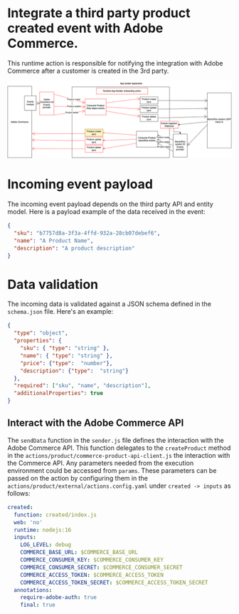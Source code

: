# Integrate a third party product created event with Adobe Commerce.
This runtime action is responsible for notifying the integration with Adobe Commerce after a customer is created in the 3rd party.

![Alt text](ExternalProductCreateSync.png "Title")

# Incoming event payload
The incoming event payload depends on the third party API and entity model.
Here is a payload example of the data received in the event:
```json
{
  "sku": "b7757d8a-3f3a-4ffd-932a-28cb07debef6",
  "name": "A Product Name",
  "description": "A product description"
}
```

# Data validation
The incoming data is validated against a JSON schema defined in the `schema.json` file.
Here's an example:
```json
{
  "type": "object",
  "properties": {
    "sku": { "type": "string" },
    "name": { "type": "string" },
    "price": {"type":  "number"},
    "description": {"type":  "string"}
  },
  "required": ["sku", "name", "description"],
  "additionalProperties": true
}
```

## Interact with the Adobe Commerce API
The `sendData` function in the `sender.js` file defines the interaction with the Adobe Commerce API.
This function delegates to the `createProduct` method in the `actions/product/commerce-product-api-client.js` the interaction with the Commerce API.
Any parameters needed from the execution environment could be accessed from `params`.
These parameters can be passed on the action by configuring them in the  `actions/product/external/actions.config.yaml` under `created -> inputs` as follows:
```yaml
created:
  function: created/index.js
  web: 'no'
  runtime: nodejs:16
  inputs:
    LOG_LEVEL: debug
    COMMERCE_BASE_URL: $COMMERCE_BASE_URL
    COMMERCE_CONSUMER_KEY: $COMMERCE_CONSUMER_KEY
    COMMERCE_CONSUMER_SECRET: $COMMERCE_CONSUMER_SECRET
    COMMERCE_ACCESS_TOKEN: $COMMERCE_ACCESS_TOKEN
    COMMERCE_ACCESS_TOKEN_SECRET: $COMMERCE_ACCESS_TOKEN_SECRET
  annotations:
    require-adobe-auth: true
    final: true
```
